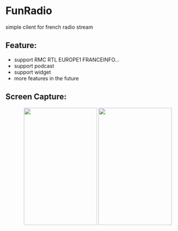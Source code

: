 # FunRadio

simple cilent for french radio stream

## Feature:
  * support RMC RTL EUROPE1 FRANCEINFO...
  * support podcast
  * support widget
  * more features in the future
  
## Screen Capture:
<p align="center">
  <img src="http://i.imgur.com/rO01YQa.jpg" width="200" height="320" />
  <img src="http://imgur.com/la2CL5J.jpg" width="200" height="320" />
 </p>
 
  
